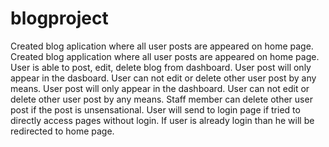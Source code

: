 # blogproject
Created  blog aplication where all user posts are appeared on home page.
Created  blog application where all user posts are appeared on home page.
User is able to post, edit, delete blog from dashboard.
User post will only appear in the dasboard. User can not edit or delete other user post by any means.
User post will only appear in the dashboard. User can not edit or delete other user post by any means.
Staff member can delete other user post if the post is unsensational.
User will send to login page if tried to directly access pages without login.
If user is already login than he will be redirected to home page.
